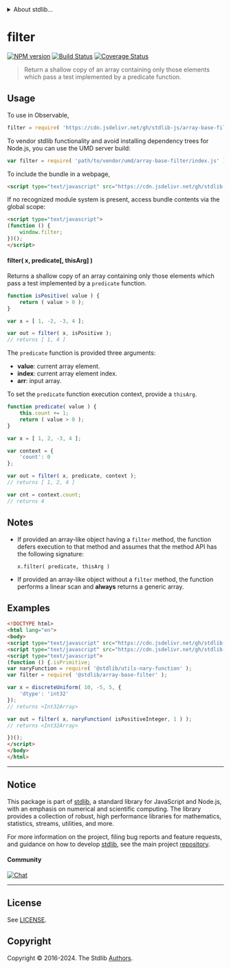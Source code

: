<!--

@license Apache-2.0

Copyright (c) 2024 The Stdlib Authors.

Licensed under the Apache License, Version 2.0 (the "License");
you may not use this file except in compliance with the License.
You may obtain a copy of the License at

   http://www.apache.org/licenses/LICENSE-2.0

Unless required by applicable law or agreed to in writing, software
distributed under the License is distributed on an "AS IS" BASIS,
WITHOUT WARRANTIES OR CONDITIONS OF ANY KIND, either express or implied.
See the License for the specific language governing permissions and
limitations under the License.

-->


<details>
  <summary>
    About stdlib...
  </summary>
  <p>We believe in a future in which the web is a preferred environment for numerical computation. To help realize this future, we've built stdlib. stdlib is a standard library, with an emphasis on numerical and scientific computation, written in JavaScript (and C) for execution in browsers and in Node.js.</p>
  <p>The library is fully decomposable, being architected in such a way that you can swap out and mix and match APIs and functionality to cater to your exact preferences and use cases.</p>
  <p>When you use stdlib, you can be absolutely certain that you are using the most thorough, rigorous, well-written, studied, documented, tested, measured, and high-quality code out there.</p>
  <p>To join us in bringing numerical computing to the web, get started by checking us out on <a href="https://github.com/stdlib-js/stdlib">GitHub</a>, and please consider <a href="https://opencollective.com/stdlib">financially supporting stdlib</a>. We greatly appreciate your continued support!</p>
</details>

# filter

[![NPM version][npm-image]][npm-url] [![Build Status][test-image]][test-url] [![Coverage Status][coverage-image]][coverage-url] <!-- [![dependencies][dependencies-image]][dependencies-url] -->

> Return a shallow copy of an array containing only those elements which pass a test implemented by a predicate function.

<!-- Section to include introductory text. Make sure to keep an empty line after the intro `section` element and another before the `/section` close. -->

<section class="intro">

</section>

<!-- /.intro -->

<!-- Package usage documentation. -->



<section class="usage">

## Usage

To use in Observable,

```javascript
filter = require( 'https://cdn.jsdelivr.net/gh/stdlib-js/array-base-filter@umd/browser.js' )
```

To vendor stdlib functionality and avoid installing dependency trees for Node.js, you can use the UMD server build:

```javascript
var filter = require( 'path/to/vendor/umd/array-base-filter/index.js' )
```

To include the bundle in a webpage,

```html
<script type="text/javascript" src="https://cdn.jsdelivr.net/gh/stdlib-js/array-base-filter@umd/browser.js"></script>
```

If no recognized module system is present, access bundle contents via the global scope:

```html
<script type="text/javascript">
(function () {
    window.filter;
})();
</script>
```

#### filter( x, predicate\[, thisArg] )

Returns a shallow copy of an array containing only those elements which pass a test implemented by a `predicate` function.

```javascript
function isPositive( value ) {
    return ( value > 0 );
}

var x = [ 1, -2, -3, 4 ];

var out = filter( x, isPositive );
// returns [ 1, 4 ]
```

The `predicate` function is provided three arguments:

-   **value**: current array element.
-   **index**: current array element index.
-   **arr**: input array.

To set the `predicate` function execution context, provide a `thisArg`.

```javascript
function predicate( value ) {
    this.count += 1;
    return ( value > 0 );
}

var x = [ 1, 2, -3, 4 ];

var context = {
    'count': 0
};

var out = filter( x, predicate, context );
// returns [ 1, 2, 4 ]

var cnt = context.count;
// returns 4
```

</section>

<!-- /.usage -->

<!-- Package usage notes. Make sure to keep an empty line after the `section` element and another before the `/section` close. -->

<section class="notes">

## Notes

-   If provided an array-like object having a `filter` method, the function defers execution to that method and assumes that the method API has the following signature:

    ```text
    x.filter( predicate, thisArg )
    ```

-   If provided an array-like object without a `filter` method, the function performs a linear scan and **always** returns a generic array.

</section>

<!-- /.notes -->

<!-- Package usage examples. -->

<section class="examples">

## Examples

<!-- eslint no-undef: "error" -->

```html
<!DOCTYPE html>
<html lang="en">
<body>
<script type="text/javascript" src="https://cdn.jsdelivr.net/gh/stdlib-js/random-array-discrete-uniform@umd/browser.js"></script>
<script type="text/javascript" src="https://cdn.jsdelivr.net/gh/stdlib-js/assert-is-positive-integer@umd/browser.js"></script>
<script type="text/javascript">
(function () {.isPrimitive;
var naryFunction = require( '@stdlib/utils-nary-function' );
var filter = require( '@stdlib/array-base-filter' );

var x = discreteUniform( 10, -5, 5, {
    'dtype': 'int32'
});
// returns <Int32Array>

var out = filter( x, naryFunction( isPositiveInteger, 1 ) );
// returns <Int32Array>

})();
</script>
</body>
</html>
```

</section>

<!-- /.examples -->

<!-- Section to include cited references. If references are included, add a horizontal rule *before* the section. Make sure to keep an empty line after the `section` element and another before the `/section` close. -->

<section class="references">

</section>

<!-- /.references -->

<!-- Section for related `stdlib` packages. Do not manually edit this section, as it is automatically populated. -->

<section class="related">

</section>

<!-- /.related -->

<!-- Section for all links. Make sure to keep an empty line after the `section` element and another before the `/section` close. -->


<section class="main-repo" >

* * *

## Notice

This package is part of [stdlib][stdlib], a standard library for JavaScript and Node.js, with an emphasis on numerical and scientific computing. The library provides a collection of robust, high performance libraries for mathematics, statistics, streams, utilities, and more.

For more information on the project, filing bug reports and feature requests, and guidance on how to develop [stdlib][stdlib], see the main project [repository][stdlib].

#### Community

[![Chat][chat-image]][chat-url]

---

## License

See [LICENSE][stdlib-license].


## Copyright

Copyright &copy; 2016-2024. The Stdlib [Authors][stdlib-authors].

</section>

<!-- /.stdlib -->

<!-- Section for all links. Make sure to keep an empty line after the `section` element and another before the `/section` close. -->

<section class="links">

[npm-image]: http://img.shields.io/npm/v/@stdlib/array-base-filter.svg
[npm-url]: https://npmjs.org/package/@stdlib/array-base-filter

[test-image]: https://github.com/stdlib-js/array-base-filter/actions/workflows/test.yml/badge.svg?branch=v0.2.1
[test-url]: https://github.com/stdlib-js/array-base-filter/actions/workflows/test.yml?query=branch:v0.2.1

[coverage-image]: https://img.shields.io/codecov/c/github/stdlib-js/array-base-filter/main.svg
[coverage-url]: https://codecov.io/github/stdlib-js/array-base-filter?branch=main

<!--

[dependencies-image]: https://img.shields.io/david/stdlib-js/array-base-filter.svg
[dependencies-url]: https://david-dm.org/stdlib-js/array-base-filter/main

-->

[chat-image]: https://img.shields.io/gitter/room/stdlib-js/stdlib.svg
[chat-url]: https://app.gitter.im/#/room/#stdlib-js_stdlib:gitter.im

[stdlib]: https://github.com/stdlib-js/stdlib

[stdlib-authors]: https://github.com/stdlib-js/stdlib/graphs/contributors

[umd]: https://github.com/umdjs/umd
[es-module]: https://developer.mozilla.org/en-US/docs/Web/JavaScript/Guide/Modules

[deno-url]: https://github.com/stdlib-js/array-base-filter/tree/deno
[deno-readme]: https://github.com/stdlib-js/array-base-filter/blob/deno/README.md
[umd-url]: https://github.com/stdlib-js/array-base-filter/tree/umd
[umd-readme]: https://github.com/stdlib-js/array-base-filter/blob/umd/README.md
[esm-url]: https://github.com/stdlib-js/array-base-filter/tree/esm
[esm-readme]: https://github.com/stdlib-js/array-base-filter/blob/esm/README.md
[branches-url]: https://github.com/stdlib-js/array-base-filter/blob/main/branches.md

[stdlib-license]: https://raw.githubusercontent.com/stdlib-js/array-base-filter/main/LICENSE

</section>

<!-- /.links -->
